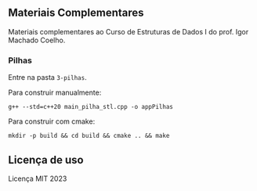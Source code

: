 ## Materiais Complementares

Materiais complementares ao Curso de Estruturas de Dados I do prof. Igor Machado Coelho.

### Pilhas

Entre na pasta `3-pilhas`.

Para construir manualmente:

`g++ --std=c++20 main_pilha_stl.cpp -o appPilhas`

Para construir com cmake:

`mkdir -p build && cd build && cmake .. && make`

## Licença de uso

Licença MIT 2023

